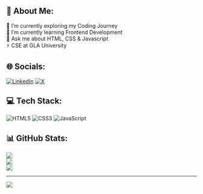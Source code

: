 ## 💫 About Me:
🔭 I’m currently exploring my Coding Journey<br>🌱 I’m currently learning Frontend Development<br>💬 Ask me about HTML, CSS & Javascript<br>⚡ CSE at GLA University


## 🌐 Socials:
[![LinkedIn](https://img.shields.io/badge/LinkedIn-%230077B5.svg?logo=linkedin&logoColor=white)](https://linkedin.com/in/ayushyadavz) [![X](https://img.shields.io/badge/X-black.svg?logo=X&logoColor=white)](https://x.com/ayushyadavz) 

## 💻 Tech Stack:
![HTML5](https://img.shields.io/badge/html5-%23E34F26.svg?style=for-the-badge&logo=html5&logoColor=white) ![CSS3](https://img.shields.io/badge/css3-%231572B6.svg?style=for-the-badge&logo=css3&logoColor=white) ![JavaScript](https://img.shields.io/badge/javascript-%23323330.svg?style=for-the-badge&logo=javascript&logoColor=%23F7DF1E)
## 📊 GitHub Stats:
![](https://github-readme-stats.vercel.app/api?username=AayushYadavz&theme=nightowl&hide_border=false&include_all_commits=false&count_private=false)<br/>
![](https://github-readme-streak-stats.herokuapp.com/?user=AayushYadavz&theme=nightowl&hide_border=false)<br/>
![](https://github-readme-stats.vercel.app/api/top-langs/?username=AayushYadavz&theme=nightowl&hide_border=false&include_all_commits=false&count_private=false&layout=compact)

---
[![](https://visitcount.itsvg.in/api?id=AayushYadavz&icon=0&color=0)](https://visitcount.itsvg.in)

<!-- Proudly created with GPRM ( https://gprm.itsvg.in ) -->
